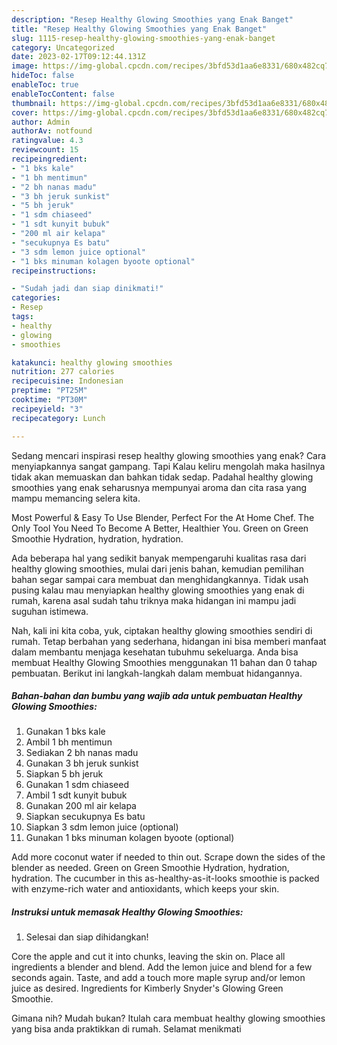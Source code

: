 ```yaml
---
description: "Resep Healthy Glowing Smoothies yang Enak Banget"
title: "Resep Healthy Glowing Smoothies yang Enak Banget"
slug: 1115-resep-healthy-glowing-smoothies-yang-enak-banget
category: Uncategorized
date: 2023-02-17T09:12:44.131Z
image: https://img-global.cpcdn.com/recipes/3bfd53d1aa6e8331/680x482cq70/healthy-glowing-smoothies-foto-resep-utama.jpg
hideToc: false
enableToc: true
enableTocContent: false
thumbnail: https://img-global.cpcdn.com/recipes/3bfd53d1aa6e8331/680x482cq70/healthy-glowing-smoothies-foto-resep-utama.jpg
cover: https://img-global.cpcdn.com/recipes/3bfd53d1aa6e8331/680x482cq70/healthy-glowing-smoothies-foto-resep-utama.jpg
author: Admin
authorAv: notfound
ratingvalue: 4.3
reviewcount: 15
recipeingredient:
- "1 bks kale"
- "1 bh mentimun"
- "2 bh nanas madu"
- "3 bh jeruk sunkist"
- "5 bh jeruk"
- "1 sdm chiaseed"
- "1 sdt kunyit bubuk"
- "200 ml air kelapa"
- "secukupnya Es batu"
- "3 sdm lemon juice optional"
- "1 bks minuman kolagen byoote optional"
recipeinstructions:

- "Sudah jadi dan siap dinikmati!"
categories:
- Resep
tags:
- healthy
- glowing
- smoothies

katakunci: healthy glowing smoothies 
nutrition: 277 calories
recipecuisine: Indonesian
preptime: "PT25M"
cooktime: "PT30M"
recipeyield: "3"
recipecategory: Lunch

---
```



Sedang mencari inspirasi resep healthy glowing smoothies yang enak? Cara menyiapkannya sangat gampang. Tapi Kalau keliru mengolah maka hasilnya tidak akan memuaskan dan bahkan tidak sedap. Padahal healthy glowing smoothies yang enak seharusnya mempunyai aroma dan cita rasa yang mampu memancing selera kita.


Most Powerful &amp; Easy To Use Blender, Perfect For the At Home Chef. The Only Tool You Need To Become A Better, Healthier You. Green on Green Smoothie Hydration, hydration, hydration.

Ada beberapa hal yang sedikit banyak mempengaruhi kualitas rasa dari healthy glowing smoothies, mulai dari jenis bahan, kemudian pemilihan bahan segar sampai cara membuat dan menghidangkannya. Tidak usah pusing kalau mau menyiapkan healthy glowing smoothies yang enak di rumah, karena asal sudah tahu triknya maka hidangan ini mampu jadi suguhan istimewa.


Nah, kali ini kita coba, yuk, ciptakan healthy glowing smoothies sendiri di rumah. Tetap berbahan yang sederhana, hidangan ini bisa memberi manfaat dalam membantu menjaga kesehatan tubuhmu sekeluarga. Anda bisa membuat Healthy Glowing Smoothies menggunakan 11 bahan dan 0 tahap pembuatan. Berikut ini langkah-langkah dalam membuat hidangannya.

<!--inarticleads1-->

##### Bahan-bahan dan bumbu yang wajib ada untuk pembuatan Healthy Glowing Smoothies:

1. Gunakan 1 bks kale
1. Ambil 1 bh mentimun
1. Sediakan 2 bh nanas madu
1. Gunakan 3 bh jeruk sunkist
1. Siapkan 5 bh jeruk
1. Gunakan 1 sdm chiaseed
1. Ambil 1 sdt kunyit bubuk
1. Gunakan 200 ml air kelapa
1. Siapkan secukupnya Es batu
1. Siapkan 3 sdm lemon juice (optional)
1. Gunakan 1 bks minuman kolagen byoote (optional)


Add more coconut water if needed to thin out. Scrape down the sides of the blender as needed. Green on Green Smoothie Hydration, hydration, hydration. The cucumber in this as-healthy-as-it-looks smoothie is packed with enzyme-rich water and antioxidants, which keeps your skin. 

<!--inarticleads2-->

##### Instruksi untuk memasak Healthy Glowing Smoothies:


1. Selesai dan siap dihidangkan!

Core the apple and cut it into chunks, leaving the skin on. Place all ingredients a blender and blend. Add the lemon juice and blend for a few seconds again. Taste, and add a touch more maple syrup and/or lemon juice as desired. Ingredients for Kimberly Snyder&#39;s Glowing Green Smoothie. 

Gimana nih? Mudah bukan? Itulah cara membuat healthy glowing smoothies yang bisa anda praktikkan di rumah. Selamat menikmati
